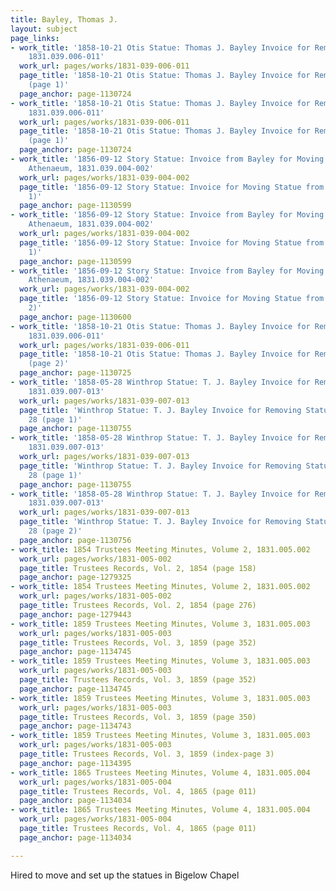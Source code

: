 ```yaml
---
title: Bayley, Thomas J.
layout: subject
page_links:
- work_title: '1858-10-21 Otis Statue: Thomas J. Bayley Invoice for Removing Statue,
    1831.039.006-011'
  work_url: pages/works/1831-039-006-011
  page_title: '1858-10-21 Otis Statue: Thomas J. Bayley Invoice for Removing Statue
    (page 1)'
  page_anchor: page-1130724
- work_title: '1858-10-21 Otis Statue: Thomas J. Bayley Invoice for Removing Statue,
    1831.039.006-011'
  work_url: pages/works/1831-039-006-011
  page_title: '1858-10-21 Otis Statue: Thomas J. Bayley Invoice for Removing Statue
    (page 1)'
  page_anchor: page-1130724
- work_title: '1856-09-12 Story Statue: Invoice from Bayley for Moving Statue from
    Athenaeum, 1831.039.004-002'
  work_url: pages/works/1831-039-004-002
  page_title: '1856-09-12 Story Statue: Invoice for Moving Statue from Athenaeum (page
    1)'
  page_anchor: page-1130599
- work_title: '1856-09-12 Story Statue: Invoice from Bayley for Moving Statue from
    Athenaeum, 1831.039.004-002'
  work_url: pages/works/1831-039-004-002
  page_title: '1856-09-12 Story Statue: Invoice for Moving Statue from Athenaeum (page
    1)'
  page_anchor: page-1130599
- work_title: '1856-09-12 Story Statue: Invoice from Bayley for Moving Statue from
    Athenaeum, 1831.039.004-002'
  work_url: pages/works/1831-039-004-002
  page_title: '1856-09-12 Story Statue: Invoice for Moving Statue from Athenaeum (page
    2)'
  page_anchor: page-1130600
- work_title: '1858-10-21 Otis Statue: Thomas J. Bayley Invoice for Removing Statue,
    1831.039.006-011'
  work_url: pages/works/1831-039-006-011
  page_title: '1858-10-21 Otis Statue: Thomas J. Bayley Invoice for Removing Statue
    (page 2)'
  page_anchor: page-1130725
- work_title: '1858-05-28 Winthrop Statue: T. J. Bayley Invoice for Removing Statue,
    1831.039.007-013'
  work_url: pages/works/1831-039-007-013
  page_title: 'Winthrop Statue: T. J. Bayley Invoice for Removing Statue, 1858 May
    28 (page 1)'
  page_anchor: page-1130755
- work_title: '1858-05-28 Winthrop Statue: T. J. Bayley Invoice for Removing Statue,
    1831.039.007-013'
  work_url: pages/works/1831-039-007-013
  page_title: 'Winthrop Statue: T. J. Bayley Invoice for Removing Statue, 1858 May
    28 (page 1)'
  page_anchor: page-1130755
- work_title: '1858-05-28 Winthrop Statue: T. J. Bayley Invoice for Removing Statue,
    1831.039.007-013'
  work_url: pages/works/1831-039-007-013
  page_title: 'Winthrop Statue: T. J. Bayley Invoice for Removing Statue, 1858 May
    28 (page 2)'
  page_anchor: page-1130756
- work_title: 1854 Trustees Meeting Minutes, Volume 2, 1831.005.002
  work_url: pages/works/1831-005-002
  page_title: Trustees Records, Vol. 2, 1854 (page 158)
  page_anchor: page-1279325
- work_title: 1854 Trustees Meeting Minutes, Volume 2, 1831.005.002
  work_url: pages/works/1831-005-002
  page_title: Trustees Records, Vol. 2, 1854 (page 276)
  page_anchor: page-1279443
- work_title: 1859 Trustees Meeting Minutes, Volume 3, 1831.005.003
  work_url: pages/works/1831-005-003
  page_title: Trustees Records, Vol. 3, 1859 (page 352)
  page_anchor: page-1134745
- work_title: 1859 Trustees Meeting Minutes, Volume 3, 1831.005.003
  work_url: pages/works/1831-005-003
  page_title: Trustees Records, Vol. 3, 1859 (page 352)
  page_anchor: page-1134745
- work_title: 1859 Trustees Meeting Minutes, Volume 3, 1831.005.003
  work_url: pages/works/1831-005-003
  page_title: Trustees Records, Vol. 3, 1859 (page 350)
  page_anchor: page-1134743
- work_title: 1859 Trustees Meeting Minutes, Volume 3, 1831.005.003
  work_url: pages/works/1831-005-003
  page_title: Trustees Records, Vol. 3, 1859 (index-page 3)
  page_anchor: page-1134395
- work_title: 1865 Trustees Meeting Minutes, Volume 4, 1831.005.004
  work_url: pages/works/1831-005-004
  page_title: Trustees Records, Vol. 4, 1865 (page 011)
  page_anchor: page-1134034
- work_title: 1865 Trustees Meeting Minutes, Volume 4, 1831.005.004
  work_url: pages/works/1831-005-004
  page_title: Trustees Records, Vol. 4, 1865 (page 011)
  page_anchor: page-1134034

---
```

<p>Hired to move and set up the statues in Bigelow Chapel</p>